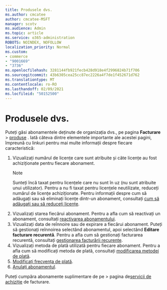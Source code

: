 ```yaml
---
title: Produsele dvs.
ms.author: cmcatee
author: cmcatee-MSFT
manager: scotv
ms.audience: Admin
ms.topic: article
ms.service: o365-administration
ROBOTS: NOINDEX, NOFOLLOW
localization_priority: Normal
ms.custom:
- commerce
- "9001669"
- "3736"
ms.openlocfilehash: 3281144fb921fecb428d918e4f2996824b71f706
ms.sourcegitcommit: 43b6305cea25cc87ec2226a4f7de1f452671d762
ms.translationtype: MT
ms.contentlocale: ro-RO
ms.lasthandoff: 02/09/2021
ms.locfileid: "50152500"
---
```

# <a name="your-products"></a>Produsele dvs.

Puteți găsi abonamentele deținute de organizația dvs., pe pagina **Facturare**  >  [produse](https://go.microsoft.com/fwlink/p/?linkid=842054) . Iată câteva dintre elementele importante ale acestei pagini, împreună cu linkuri pentru mai multe informații despre fiecare caracteristică:

1. Vizualizați numărul de licențe care sunt atribuite și câte licențe au fost achiziționate pentru fiecare abonament.
    > [!NOTE]
    > Sunteți încă taxat pentru licențele care nu sunt în uz (nu sunt atribuite unui utilizator). Pentru a nu fi taxat pentru licențele neutilizate, reduceți numărul de licențe achiziționate. Pentru informații despre cum să adăugați sau să eliminați licențe dintr-un abonament, consultați [cum să adăugați sau să reduceți licențe](https://docs.microsoft.com/alchemyinsights/how-to-add-or-reduce-licenses).
2. Vizualizați starea fiecărui abonament. Pentru a afla cum să reactivați un abonament, consultați [reactivarea abonamentului](reactivate-your-subscription.md).
3. Vizualizați data de reînnoire sau de expirare a fiecărui abonament. Puteți să gestionați reînnoirea selectând abonamentul, apoi selectând **Editare facturare recurentă**. Pentru a afla cum să gestionați facturarea recurentă, consultați [gestionarea facturării recurente](manage-auto-renewal.md).
4. Vizualizați metoda de plată utilizată pentru fiecare abonament. Pentru a afla cum să modificați metoda de plată, consultați [modificarea metodei de plată](change-payment-method.md).
5. [Modificați frecvența de plată](change-how-often-you-pay.md).
6. [Anulați abonamentul](https://go.microsoft.com/fwlink/?linkid=2119113).

Puteți cumpăra abonamente suplimentare de pe   >  pagina de[servicii de achiziție](https://go.microsoft.com/fwlink/p/?linkid=868433) de facturare.